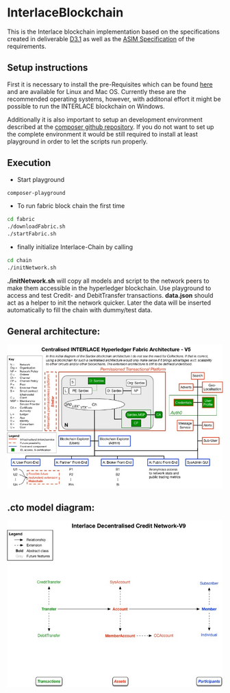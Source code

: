 # InterlaceBlockchain

This is the Interlace blockchain implementation based on the specifications created in deliverable [D3.1](https://github.com/pdini/Interlace_D3.1) as well as the [ASIM Specification](https://github.com/InterlaceProject/ASIMSpec) of the requirements.

## Setup instructions

First it is necessary to install the pre-Requisites which can be found [here](https://hyperledger.github.io/composer/latest/installing/installing-prereqs.html) and are available for Linux and Mac OS. Currently these are the recommended operating systems, however, with additonal effort it might be possible to run the INTERLACE blockchain on Windows.

Additionally it is also important to setup an development environment described at the [composer github repository](https://hyperledger.github.io/composer/latest/installing/development-tools.html). If you do not want to set up the complete environment it would be still required to install at least playground in order to let the scripts run properly.

## Execution

* Start playground

```bash
composer-playground
```
    
* To run fabric block chain the first time

```bash
cd fabric
./downloadFabric.sh
./startFabric.sh
```

* finally initialize Interlace-Chain by calling

```bash
cd chain
./initNetwork.sh
```

**./initNetwork.sh** will copy all models and script to the network peers to make them accessible in the hyperledger blockchain. Use playground to access and test Credit- and DebitTransfer transactions. **data.json** should act as a helper to init the network quicker. Later the data will be inserted automatically to fill the chain with dummy/test data.

## General architecture:

![](https://raw.githubusercontent.com/InterlaceProject/InterlaceBlockchain/master/figs/Architecture.jpg)


## .cto model diagram:

![](https://raw.githubusercontent.com/InterlaceProject/InterlaceBlockchain/master/figs/DCN_V9.jpg)

